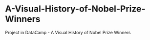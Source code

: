 # A-Visual-History-of-Nobel-Prize-Winners
Project in DataCamp - A Visual History of Nobel Prize Winners 
